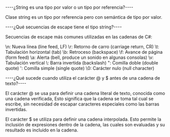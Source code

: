 ----¿String es una tipo por valor o un tipo por referencia?----

Clase string es un tipo por referencia pero con semántica de tipo por valor.

----¿Qué secuencias de escape tiene el tipo string?----

Secuencias de escape más comunes utilizadas en las cadenas de C#:

\n: Nueva línea (line feed, LF)
\r: Retorno de carro (carriage return, CR)
\t: Tabulación horizontal (tab)
\b: Retroceso (backspace)
\f: Avance de página (form feed)
\a: Alerta (bell, produce un sonido en algunas consolas)
\v: Tabulación vertical
\\: Barra invertida (backslash)
\": Comilla doble (double quote)
\': Comilla simple (single quote)
\0: Carácter nulo (null character)


----¿Qué sucede cuando utiliza el carácter @ y $ antes de una cadena de texto?----

El carácter @ se usa para definir una cadena literal de texto, conocida como una cadena verificada,  Esto significa que la cadena se toma tal cual se escribe, sin necesidad de escapar caracteres especiales como las barras invertidas.

El carácter $ se utiliza para definir una cadena interpolada. Esto permite la inclusión de expresiones dentro de la cadena, las cuales son evaluadas y su resultado es incluido en la cadena.
